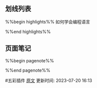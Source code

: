 ## 划线列表
%%begin highlights%%
如何学会编程语言

%%end highlights%%

## 页面笔记
%%begin pagenote%%

%%end pagenote%%

 #五彩插件 [原文](https://github.com/xdite/learn-hack/blob/master/18.md)
更新时间: 2023-07-20 16:13